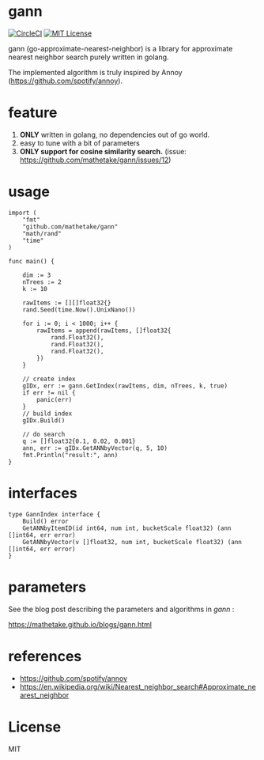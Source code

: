 # gann
[![CircleCI](https://circleci.com/gh/mathetake/gann.svg?style=shield&circle-token=9a6608c5baa7a400661a700127778a9ff8baeee3)](https://circleci.com/gh/mathetake/gann)
[![MIT License](http://img.shields.io/badge/license-MIT-blue.svg?style=flat)](LICENSE)

gann (go-approximate-nearest-neighbor) is a library for approximate nearest neighbor search purely written in golang.

The implemented algorithm is truly inspired by Annoy (https://github.com/spotify/annoy).

# feature
1. __ONLY__ written in golang, no dependencies out of go world.
2. easy to tune with a bit of parameters
3. __ONLY support for cosine similarity search.__ (issue: https://github.com/mathetake/gann/issues/12)

# usage

```golang
import (
	"fmt"
	"github.com/mathetake/gann"
	"math/rand"
	"time"
)

func main() {

	dim := 3
	nTrees := 2
	k := 10

	rawItems := [][]float32{}
	rand.Seed(time.Now().UnixNano())

	for i := 0; i < 1000; i++ {
		rawItems = append(rawItems, []float32{
			rand.Float32(),
			rand.Float32(),
			rand.Float32(),
		})
	}

	// create index
	gIDx, err := gann.GetIndex(rawItems, dim, nTrees, k, true)
	if err != nil {
		panic(err)
	}
	// build index
	gIDx.Build()

	// do search
	q := []float32{0.1, 0.02, 0.001}
	ann, err := gIDx.GetANNbyVector(q, 5, 10)
	fmt.Println("result:", ann)
}
```
# interfaces

```golang
type GannIndex interface {
	Build() error
	GetANNbyItemID(id int64, num int, bucketScale float32) (ann []int64, err error)
	GetANNbyVector(v []float32, num int, bucketScale float32) (ann []int64, err error)
}
```

# parameters

See the blog post describing the parameters and algorithms in _gann_  :

https://mathetake.github.io/blogs/gann.html

# references

- https://github.com/spotify/annoy
- https://en.wikipedia.org/wiki/Nearest_neighbor_search#Approximate_nearest_neighbor

# License

MIT